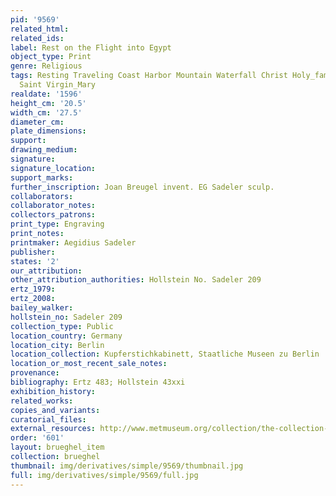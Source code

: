 ```yaml
---
pid: '9569'
related_html: 
related_ids: 
label: Rest on the Flight into Egypt
object_type: Print
genre: Religious
tags: Resting Traveling Coast Harbor Mountain Waterfall Christ Holy_family New_Testament
  Saint Virgin_Mary
realdate: '1596'
height_cm: '20.5'
width_cm: '27.5'
diameter_cm: 
plate_dimensions: 
support: 
drawing_medium: 
signature: 
signature_location: 
support_marks: 
further_inscription: Joan Breugel invent. EG Sadeler sculp.
collaborators: 
collaborator_notes: 
collectors_patrons: 
print_type: Engraving
print_notes: 
printmaker: Aegidius Sadeler
publisher: 
states: '2'
our_attribution: 
other_attribution_authorities: Hollstein No. Sadeler 209
ertz_1979: 
ertz_2008: 
bailey_walker: 
hollstein_no: Sadeler 209
collection_type: Public
location_country: Germany
location_city: Berlin
location_collection: Kupferstichkabinett, Staatliche Museen zu Berlin
location_or_most_recent_sale_notes: 
provenance: 
bibliography: Ertz 483; Hollstein 43xxi
exhibition_history: 
related_works: 
copies_and_variants: 
curatorial_files: 
external_resources: http://www.metmuseum.org/collection/the-collection-online/search/382731
order: '601'
layout: brueghel_item
collection: brueghel
thumbnail: img/derivatives/simple/9569/thumbnail.jpg
full: img/derivatives/simple/9569/full.jpg
---
```


